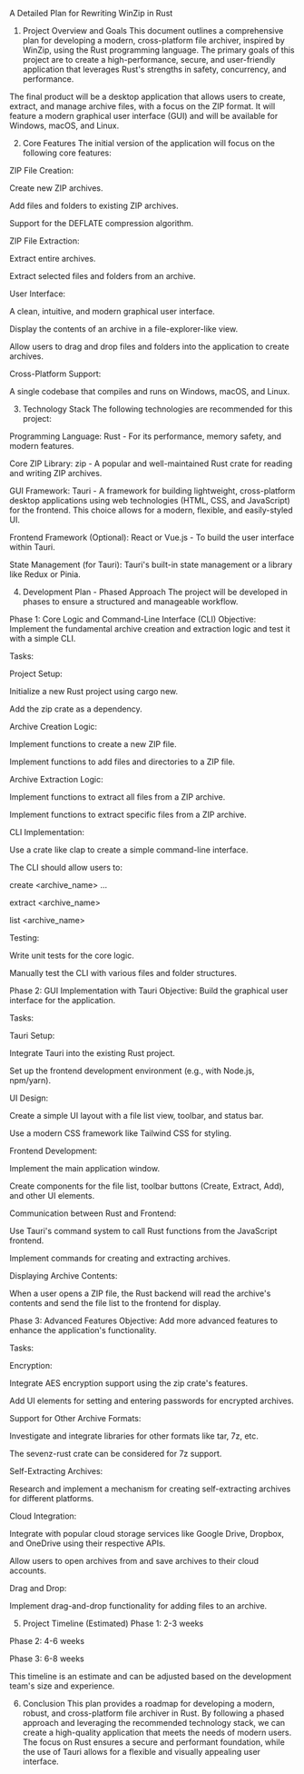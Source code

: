 A Detailed Plan for Rewriting WinZip in Rust

1. Project Overview and Goals
This document outlines a comprehensive plan for developing a modern, cross-platform file archiver, inspired by WinZip, using the Rust programming language. The primary goals of this project are to create a high-performance, secure, and user-friendly application that leverages Rust's strengths in safety, concurrency, and performance.

The final product will be a desktop application that allows users to create, extract, and manage archive files, with a focus on the ZIP format. It will feature a modern graphical user interface (GUI) and will be available for Windows, macOS, and Linux.

2. Core Features
The initial version of the application will focus on the following core features:

ZIP File Creation:

Create new ZIP archives.

Add files and folders to existing ZIP archives.

Support for the DEFLATE compression algorithm.

ZIP File Extraction:

Extract entire archives.

Extract selected files and folders from an archive.

User Interface:

A clean, intuitive, and modern graphical user interface.

Display the contents of an archive in a file-explorer-like view.

Allow users to drag and drop files and folders into the application to create archives.

Cross-Platform Support:

A single codebase that compiles and runs on Windows, macOS, and Linux.

3. Technology Stack
The following technologies are recommended for this project:

Programming Language: Rust - For its performance, memory safety, and modern features.

Core ZIP Library: zip - A popular and well-maintained Rust crate for reading and writing ZIP archives.

GUI Framework: Tauri - A framework for building lightweight, cross-platform desktop applications using web technologies (HTML, CSS, and JavaScript) for the frontend. This choice allows for a modern, flexible, and easily-styled UI.

Frontend Framework (Optional): React or Vue.js - To build the user interface within Tauri.

State Management (for Tauri): Tauri's built-in state management or a library like Redux or Pinia.

4. Development Plan - Phased Approach
The project will be developed in phases to ensure a structured and manageable workflow.

Phase 1: Core Logic and Command-Line Interface (CLI)
Objective: Implement the fundamental archive creation and extraction logic and test it with a simple CLI.

Tasks:

Project Setup:

Initialize a new Rust project using cargo new.

Add the zip crate as a dependency.

Archive Creation Logic:

Implement functions to create a new ZIP file.

Implement functions to add files and directories to a ZIP file.

Archive Extraction Logic:

Implement functions to extract all files from a ZIP archive.

Implement functions to extract specific files from a ZIP archive.

CLI Implementation:

Use a crate like clap to create a simple command-line interface.

The CLI should allow users to:

create <archive_name> <file1> <file2> ...

extract <archive_name>

list <archive_name>

Testing:

Write unit tests for the core logic.

Manually test the CLI with various files and folder structures.

Phase 2: GUI Implementation with Tauri
Objective: Build the graphical user interface for the application.

Tasks:

Tauri Setup:

Integrate Tauri into the existing Rust project.

Set up the frontend development environment (e.g., with Node.js, npm/yarn).

UI Design:

Create a simple UI layout with a file list view, toolbar, and status bar.

Use a modern CSS framework like Tailwind CSS for styling.

Frontend Development:

Implement the main application window.

Create components for the file list, toolbar buttons (Create, Extract, Add), and other UI elements.

Communication between Rust and Frontend:

Use Tauri's command system to call Rust functions from the JavaScript frontend.

Implement commands for creating and extracting archives.

Displaying Archive Contents:

When a user opens a ZIP file, the Rust backend will read the archive's contents and send the file list to the frontend for display.

Phase 3: Advanced Features
Objective: Add more advanced features to enhance the application's functionality.

Tasks:

Encryption:

Integrate AES encryption support using the zip crate's features.

Add UI elements for setting and entering passwords for encrypted archives.

Support for Other Archive Formats:

Investigate and integrate libraries for other formats like tar, 7z, etc.

The sevenz-rust crate can be considered for 7z support.

Self-Extracting Archives:

Research and implement a mechanism for creating self-extracting archives for different platforms.

Cloud Integration:

Integrate with popular cloud storage services like Google Drive, Dropbox, and OneDrive using their respective APIs.

Allow users to open archives from and save archives to their cloud accounts.

Drag and Drop:

Implement drag-and-drop functionality for adding files to an archive.

5. Project Timeline (Estimated)
Phase 1: 2-3 weeks

Phase 2: 4-6 weeks

Phase 3: 6-8 weeks

This timeline is an estimate and can be adjusted based on the development team's size and experience.

6. Conclusion
This plan provides a roadmap for developing a modern, robust, and cross-platform file archiver in Rust. By following a phased approach and leveraging the recommended technology stack, we can create a high-quality application that meets the needs of modern users. The focus on Rust ensures a secure and performant foundation, while the use of Tauri allows for a flexible and visually appealing user interface.
